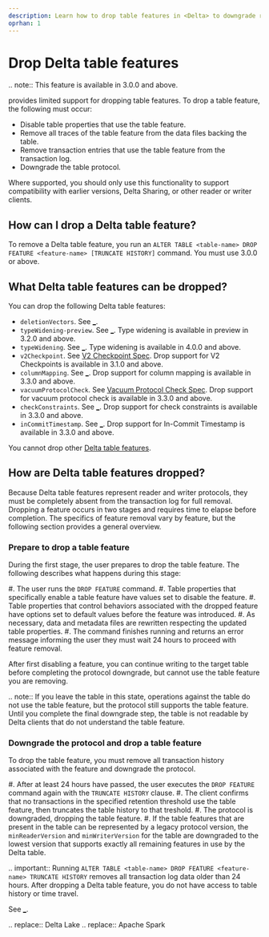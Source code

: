 ```yaml
---
description: Learn how to drop table features in <Delta> to downgrade reader and writer protocol requirements and resolve compatibility issues.
oprhan: 1
---
```


# Drop Delta table features

.. note:: This feature is available in <Delta> 3.0.0 and above.

<Delta> provides limited support for dropping table features. To drop a table feature, the following must occur:

- Disable table properties that use the table feature.
- Remove all traces of the table feature from the data files backing the table.
- Remove transaction entries that use the table feature from the transaction log.
- Downgrade the table protocol.

Where supported, you should only use this functionality to support compatibility with earlier <Delta> versions, Delta Sharing, or other <Delta> reader or writer clients.

## How can I drop a Delta table feature?

To remove a Delta table feature, you run an `ALTER TABLE <table-name> DROP FEATURE <feature-name> [TRUNCATE HISTORY]` command. You must use <Delta> 3.0.0 or above.

## What Delta table features can be dropped?

You can drop the following Delta table features:

- `deletionVectors`. See [_](delta-deletion-vectors.md).
- `typeWidening-preview`. See [_](delta-type-widening.md). Type widening is available in preview in <Delta> 3.2.0 and above.
- `typeWidening`. See [_](delta-type-widening.md). Type widening is available in <Delta> 4.0.0 and above.
- `v2Checkpoint`. See [V2 Checkpoint Spec](https://github.com/delta-io/delta/blob/master/PROTOCOL.md#v2-spec). Drop support for V2 Checkpoints is available in <Delta> 3.1.0 and above.
- `columnMapping`. See [_](delta-column-mapping.md). Drop support for column mapping is available in <Delta> 3.3.0 and above.
- `vacuumProtocolCheck`. See [Vacuum Protocol Check Spec](https://github.com/delta-io/delta/blob/master/PROTOCOL.md#vacuum-protocol-check). Drop support for vacuum protocol check is available in <Delta> 3.3.0 and above.
- `checkConstraints`. See [_](delta-constraints.md). Drop support for check constraints is available in <Delta> 3.3.0 and above.
- `inCommitTimestamp`. See [_](delta-batch.md#in-tommit-timestamps). Drop support for In-Commit Timestamp is available in <Delta> 3.3.0 and above.

You cannot drop other [Delta table features](https://github.com/delta-io/delta/blob/master/PROTOCOL.md#valid-feature-names-in-table-features).

## How are Delta table features dropped?

Because Delta table features represent reader and writer protocols, they must be completely absent from the transaction log for full removal. Dropping a feature occurs in two stages and requires time to elapse before completion. The specifics of feature removal vary by feature, but the following section provides a general overview.

### Prepare to drop a table feature

During the first stage, the user prepares to drop the table feature. The following describes what happens during this stage:

#. The user runs the `DROP FEATURE` command.
#. Table properties that specifically enable a table feature have values set to disable the feature.
#. Table properties that control behaviors associated with the dropped feature have options set to default values before the feature was introduced.
#. As necessary, data and metadata files are rewritten respecting the updated table properties.
#. The command finishes running and returns an error message informing the user they must wait 24 hours to proceed with feature removal.

After first disabling a feature, you can continue writing to the target table before completing the protocol downgrade, but cannot use the table feature you are removing.

.. note:: If you leave the table in this state, operations against the table do not use the table feature, but the protocol still supports the table feature. Until you complete the final downgrade step, the table is not readable by Delta clients that do not understand the table feature.

### Downgrade the protocol and drop a table feature

To drop the table feature, you must remove all transaction history associated with the feature and downgrade the protocol.

#. After at least 24 hours have passed, the user executes the `DROP FEATURE` command again with the `TRUNCATE HISTORY` clause.
#. The client confirms that no transactions in the specified retention threshold use the table feature, then truncates the table history to that treshold.
#. The protocol is downgraded, dropping the table feature.
#. If the table features that are present in the table can be represented by a legacy protocol version, the `minReaderVersion` and `minWriterVersion` for the table are downgraded to the lowest version that supports exactly all remaining features in use by the Delta table.

.. important:: Running `ALTER TABLE <table-name> DROP FEATURE <feature-name> TRUNCATE HISTORY` removes all transaction log data older than 24 hours. After dropping a Delta table feature, you do not have access to table history or time travel.

See [_](versioning.md).

.. <Delta> replace:: Delta Lake
.. <AS> replace:: Apache Spark
